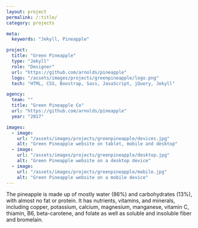 ```yaml
---
layout: project
permalink: /:title/
category: projects

meta:
  keywords: "Jekyll, Pineapple"

project:
  title: "Green Pineapple"
  type: "Jekyll"
  role: "Designer"
  url: "https://github.com/arnolds/pineapple"
  logo: "/assets/images/projects/greenpineapple/logo.png"
  tech: "HTML, CSS, Boostrap, Sass, JavaScript, jQuery, Jekyll"

agency:
  team: ""
  title: "Green Pineapple Co"
  url: "https://github.com/arnolds/pineapple"
  year: "2017"

images:
  - image:
    url: "/assets/images/projects/greenpineapple/devices.jpg"
    alt: "Green Pineapple website on tablet, mobile and desktop"
  - image:
    url: "/assets/images/projects/greenpineapple/desktop.jpg"
    alt: "Green Pineapple website on a desktop device"
  - image:
    url: "/assets/images/projects/greenpineapple/mobile.jpg"
    alt: "Green Pineapple website on a mobile device"
---
```

<p>The pineapple is made up of mostly water (86%) and carbohydrates (13%), with almost no fat or protein. It has nutrients, vitamins, and minerals, including copper, potassium, calcium, magnesium, manganese, vitamin C, thiamin, B6, beta-carotene, and folate as well as soluble and insoluble fiber and bromelain.</p>
